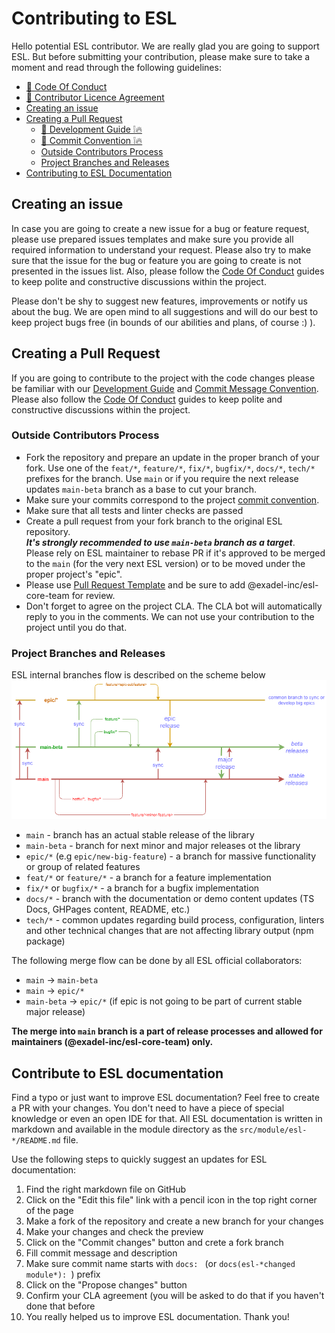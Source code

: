 # Contributing to ESL

Hello potential ESL contributor. We are really glad you are going to support ESL.
But before submitting your contribution, please make sure to take a moment and read through the following guidelines:
  - [🔗 Code Of Conduct](CODE_OF_CONDUCT.md)
  - [🔗 Contributor Licence Agreement](CLA.md)  
  - [Creating an issue](#creating-an-issue)
  - [Creating a Pull Request](#creating-a-pull-request)
    - [🔗 Development Guide ❕🔥](docs/DEVELOPMENT.md)
    - [🔗 Commit Convention ❕🔥](docs/COMMIT_CONVENTION.md)
    - [Outside Contributors Process](#outside-contributors-process) 
    - [Project Branches and Releases](#project-branches-and-releases)  
  - [Contributing to ESL Documentation](#contributing-to-esl-documentation)

<a name="creating-an-issue"></a>
##  Creating an issue

In case you are going to create a new issue for a bug or feature request, 
please use prepared issues templates and make sure you provide all required information
to understand your request. 
Please also try to make sure that the issue for the bug or feature you are going to create is not presented in the issues list.
Also, please follow the [Code Of Conduct](CODE_OF_CONDUCT.md) guides 
to keep polite and constructive discussions within the project.


Please don't be shy to suggest new features, improvements or notify us about the bug. 
We are open mind to all suggestions and will do our best to keep project bugs free 
(in bounds of our abilities and plans, of course :) ).

<a name="creating-a-pull-request"></a>
## Creating a Pull Request

If you are going to contribute to the project with the code changes please be familiar with our 
[Development Guide](docs/DEVELOPMENT.md) and 
[Commit Message Convention](docs/COMMIT_CONVENTION.md).
Please also follow the [Code Of Conduct](CODE_OF_CONDUCT.md) guides 
to keep polite and constructive discussions within the project.

### Outside Contributors Process

- Fork the repository and prepare an update in the proper branch of your fork.
  Use one of the `feat/*`, `feature/*`, `fix/*`, `bugfix/*`, `docs/*`, `tech/*` prefixes for the branch.
  Use `main` or if you require the next release updates `main-beta` branch as a base to cut your branch.
- Make sure your commits correspond to the project 
  [commit convention](docs/COMMIT_CONVENTION.md).
- Make sure that all tests and linter checks are passed
- Create a pull request from your fork branch to the original ESL repository.  
  _**It's strongly recommended to use `main-beta` branch as a target**_.  
  Please rely on ESL maintainer to rebase PR if it's approved to be merged to the `main` (for 
  the very next ESL version) or to be moved under the proper project's "epic".
- Please use [Pull Request Template](.github/PULL_REQUEST_TEMPLATE.md) and be sure to add @exadel-inc/esl-core-team for review.
- Don't forget to agree on the project CLA. The CLA bot will automatically reply to you in the comments. 
  We can not use your contribution to the project until you do that.

### Project Branches and Releases

ESL internal branches flow is described on the scheme below
![branches flow](./docs/images/branches-process.png)

- `main` - branch has an actual stable release of the library
- `main-beta` - branch for next minor and major releases ot the library
- `epic/*` (e.g `epic/new-big-feature`) - a branch for massive functionality or group of related features
- `feat/*` or `feature/*` - a branch for a feature implementation
- `fix/*` or `bugfix/*` - a branch for a bugfix implementation
- `docs/*` - branch with the documentation or demo content updates (TS Docs, GHPages content, README, etc.)
- `tech/*` - common updates regarding build process, configuration, linters and other technical changes 
that are not affecting library output (npm package) 

The following merge flow can be done by all ESL official collaborators:
- `main` -> `main-beta`
- `main` -> `epic/*`
- `main-beta` -> `epic/*` (if epic is not going to be part of current stable major release)

**The merge into `main` branch is a part of release processes and allowed for maintainers (@exadel-inc/esl-core-team) only.**

<a name="contributing-to-esl-documentation"></a>
## Contribute to ESL documentation

Find a typo or just want to improve ESL documentation?
Feel free to create a PR with your changes.
You don't need to have a piece of special knowledge or even an open IDE for that.
All ESL documentation is written in markdown and available in the module directory as the `src/module/esl-*/README.md`
file.

Use the following steps to quickly suggest an updates for ESL documentation:
1. Find the right markdown file on GitHub
2. Click on the "Edit this file" link with a pencil icon in the top right corner of the page
3. Make a fork of the repository and create a new branch for your changes
4. Make your changes and check the preview
5. Click on the "Commit changes" button and crete a fork branch
6. Fill commit message and description
7. Make sure commit name starts with `docs: ` (or  `docs(esl-*changed module*): `) prefix
8. Click on the "Propose changes" button
9. Confirm your CLA agreement (you will be asked to do that if you haven't done that before
10. You really helped us to improve ESL documentation. Thank you!
